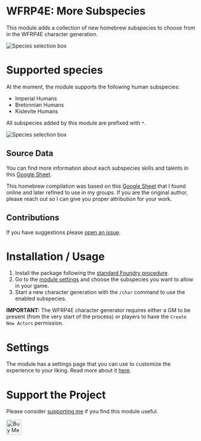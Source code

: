 # WFRP4E: More Subspecies

This module adds a collection of new homebrew subspecies to choose from in the WFRP4E character generation.

![Species selection box](https://raw.githubusercontent.com/mcavallo/foundry-vtt-wfrp4e-more-subspecies/master/.github/docs/cover.jpg)

# Supported species

At the moment, the module supports the following human subspecies:

- Imperial Humans
- Bretonnian Humans
- Kislevite Humans

All subspecies added by this module are prefixed with `*`.

![Species selection box](https://raw.githubusercontent.com/mcavallo/foundry-vtt-wfrp4e-more-subspecies/master/.github/docs/prefixed-subspecies.jpg)

## Source Data

You can find more information about each subspecies skills and talents in this [Google Sheet](https://docs.google.com/spreadsheets/d/1SU834rU3BHtLv57bYg7TLZKWghYfZ5KHy2GjJ9fHbno/edit#gid=0).

This homebrew compilation was based on this [Google Sheet](https://docs.google.com/spreadsheets/d/1ehSmNG95dfgvZm1PxrzC5gCiPzBIbq2VwllN-APT3kc/edit#gid=0) that I found online and later refined to use in my groups. If you are the original author, please reach out so I can give you proper attribution for your work.

## Contributions

If you have suggestions please [open an issue](https://github.com/mcavallo/foundry-vtt-wfrp4e-more-subspecies/issues/new).

# Installation / Usage

1. Install the package following the [standard Foundry procedure](https://foundryvtt.wiki/en/basics/Modules).
2. Go to the [module settings](https://github.com/mcavallo/foundry-vtt-wfrp4e-more-subspecies/wiki/Settings#enabled-datasets) and choose the subspecies you want to allow in your game.
3. Start a new character generation with the `/char` command to use the enabled subspecies.

**IMPORTANT:** The WFRP4E character generator requires either a GM to be present (from the very start of the process) or players to have the `Create New Actors` permission.

# Settings

The module has a settings page that you can use to customize the experience to your liking. Read more about it [here](https://github.com/mcavallo/foundry-vtt-wfrp4e-more-subspecies/wiki/Settings).

# Support the Project

Please consider [supporting me](https://www.buymeacoffee.com/ikindred) if you find this module useful.

<a href="https://www.buymeacoffee.com/ikindred" target="_blank"><img src="https://cdn.buymeacoffee.com/buttons/v2/default-yellow.png" alt="Buy Me A Coffee" height="40"></a>
